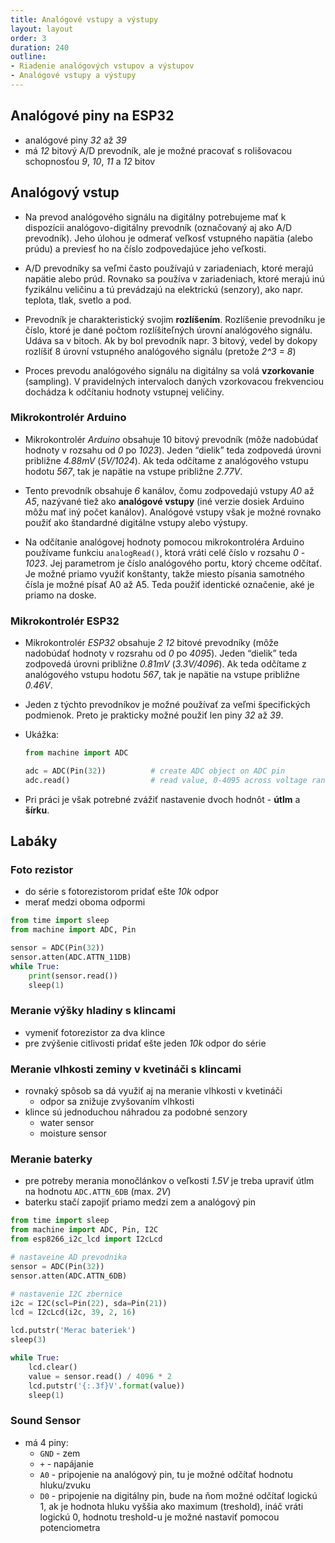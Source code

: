 ```yaml
---
title: Analógové vstupy a výstupy
layout: layout
order: 3
duration: 240
outline:
- Riadenie analógových vstupov a výstupov
- Analógové vstupy a výstupy
---
```



## Analógové piny na ESP32

* analógové piny _32_ až _39_
* má _12_ bitový A/D prevodník, ale je možné pracovať s rolišovacou schopnosťou _9_, _10_, _11_ a _12_ bitov


## Analógový vstup

* Na prevod analógového signálu na digitálny potrebujeme mať k dispozícii analógovo-digitálny prevodník (označovaný aj ako A/D prevodník). Jeho úlohou je odmerať veľkosť vstupného napätia (alebo prúdu) a previesť ho na číslo zodpovedajúce jeho veľkosti.

* A/D prevodníky sa veľmi často používajú v zariadeniach, ktoré merajú napätie alebo prúd. Rovnako sa používa v zariadeniach, ktoré merajú inú fyzikálnu veličinu a tú prevádzajú na elektrickú (senzory), ako napr. teplota, tlak, svetlo a pod.

* Prevodník je charakteristický svojim **rozlíšením**. Rozlíšenie prevodníku je číslo, ktoré je dané počtom rozlíšiteľných úrovní analógového signálu. Udáva sa v bitoch. Ak by bol prevodník napr. 3 bitový, vedel by dokopy rozlíšiť 8 úrovní vstupného analógového signálu (pretože _2^3 = 8_)

* Proces prevodu analógového signálu na digitálny sa volá **vzorkovanie** (sampling). V pravidelných intervaloch daných vzorkovacou frekvenciou dochádza k odčítaniu hodnoty vstupnej veličiny.

### Mikrokontrolér Arduino

* Mikrokontrolér _Arduino_ obsahuje 10 bitový prevodník (môže nadobúdať hodnoty v rozsahu od _0_ po _1023_). Jeden “dielik” teda zodpovedá úrovni približne _4.88mV_ (_5V/1024_). Ak teda odčítame z analógového vstupu hodotu _567_, tak je napätie na vstupe približne _2.77V_.

* Tento prevodník obsahuje _6_ kanálov, čomu zodpovedajú vstupy _A0_ až _A5_, nazývané tiež ako **analógové vstupy** (iné verzie dosiek Arduino môžu mať iný počet kanálov). Analógové vstupy však je možné rovnako použiť ako štandardné digitálne vstupy alebo výstupy.

* Na odčítanie analógovej hodnoty pomocou mikrokontroléra Arduino používame funkciu `analogRead()`, ktorá vráti celé číslo v rozsahu _0_ - _1023_. Jej parametrom je číslo analógového portu, ktorý chceme odčítať. Je možné priamo využiť konštanty, takže miesto písania samotného čísla je možné písať A0 až A5. Teda použiť identické označenie, aké je priamo na doske.


### Mikrokontrolér ESP32

* Mikrokontrolér _ESP32_ obsahuje _2_ _12_ bitové prevodníky (môže nadobúdať hodnoty v rozsrahu od _0_ po _4095_). Jeden “dielik” teda zodpovedá úrovni približne _0.81mV_ (_3.3V/4096_). Ak teda odčítame z analógového vstupu hodotu _567_, tak je napätie na vstupe približne _0.46V_.

* Jeden z týchto prevodníkov je možné používať za veľmi špecifických podmienok. Preto je prakticky možné použiť len piny _32_ až _39_.

* Ukážka:
    ```python
    from machine import ADC

    adc = ADC(Pin(32))          # create ADC object on ADC pin
    adc.read()                  # read value, 0-4095 across voltage range 0.0v - 1.0v
    ```

* Pri práci je však potrebné zvážiť nastavenie dvoch hodnôt - **útlm** a **šírku**.


## Labáky


### Foto rezistor

* do série s fotorezistorom pridať ešte _10k_ odpor
* merať medzi oboma odpormi

```python
from time import sleep
from machine import ADC, Pin

sensor = ADC(Pin(32))
sensor.atten(ADC.ATTN_11DB)
while True:
    print(sensor.read())
    sleep(1)
```


### Meranie výšky hladiny s klincami

* vymeniť fotorezistor za dva klince
* pre zvýšenie citlivosti pridať ešte jeden _10k_ odpor do série


### Meranie vlhkosti zeminy v kvetináči s klincami

* rovnaký spôsob sa dá využiť aj na meranie vlhkosti v kvetináči
    * odpor sa znižuje zvyšovaním vlhkosti
* klince sú jednoduchou náhradou za podobné senzory
    * water sensor
    * moisture sensor


### Meranie baterky

* pre potreby merania monočlánkov o veľkosti _1.5V_ je treba upraviť útlm na hodnotu `ADC.ATTN_6DB` (max. _2V_)
* baterku stačí zapojiť priamo medzi zem a analógový pin

```python
from time import sleep
from machine import ADC, Pin, I2C
from esp8266_i2c_lcd import I2cLcd

# nastaveine AD prevodnika
sensor = ADC(Pin(32))
sensor.atten(ADC.ATTN_6DB)

# nastavenie I2C zbernice
i2c = I2C(scl=Pin(22), sda=Pin(21))
lcd = I2cLcd(i2c, 39, 2, 16)

lcd.putstr('Merac bateriek')
sleep(3)

while True:
    lcd.clear()
    value = sensor.read() / 4096 * 2
    lcd.putstr('{:.3f}V'.format(value))
    sleep(1)
```

### Sound Sensor

* má 4 piny:
    * `GND` - zem
    * `+` - napájanie
    * `A0` - pripojenie na analógový pin, tu je možné odčítať hodnotu hluku/zvuku
    * `D0` - pripojenie na digitálny pin, bude na ňom možné odčítať logickú 1, ak je hodnota hluku vyššia ako maximum (treshold), ináč vráti logickú 0, hodnotu treshold-u je možné nastaviť pomocou potenciometra
